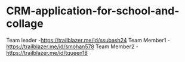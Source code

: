 # CRM-application-for-school-and-collage

Team leader	-https://trailblazer.me/id/ssubash24
Team Member1   - https://trailblazer.me/id/smohan578 
Team Member2   - https://trailblazer.me/id/tqueen18
